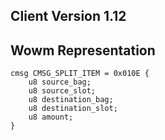 ## Client Version 1.12

## Wowm Representation
```rust,ignore
cmsg CMSG_SPLIT_ITEM = 0x010E {
    u8 source_bag;    
    u8 source_slot;    
    u8 destination_bag;    
    u8 destination_slot;    
    u8 amount;    
}

```
